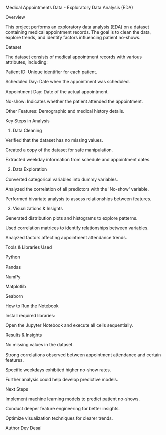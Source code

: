 Medical Appointments Data - Exploratory Data Analysis (EDA)

Overview

This project performs an exploratory data analysis (EDA) on a dataset containing medical appointment records. The goal is to clean the data, explore trends, and identify factors influencing patient no-shows.

Dataset

The dataset consists of medical appointment records with various attributes, including:

Patient ID: Unique identifier for each patient.

Scheduled Day: Date when the appointment was scheduled.

Appointment Day: Date of the actual appointment.

No-show: Indicates whether the patient attended the appointment.

Other Features: Demographic and medical history details.

Key Steps in Analysis

1. Data Cleaning

Verified that the dataset has no missing values.

Created a copy of the dataset for safe manipulation.

Extracted weekday information from schedule and appointment dates.

2. Data Exploration

Converted categorical variables into dummy variables.

Analyzed the correlation of all predictors with the 'No-show' variable.

Performed bivariate analysis to assess relationships between features.

3. Visualizations & Insights

Generated distribution plots and histograms to explore patterns.

Used correlation matrices to identify relationships between variables.

Analyzed factors affecting appointment attendance trends.

Tools & Libraries Used

Python

Pandas

NumPy

Matplotlib

Seaborn

How to Run the Notebook

Install required libraries:

Open the Jupyter Notebook and execute all cells sequentially.

Results & Insights

No missing values in the dataset.

Strong correlations observed between appointment attendance and certain features.

Specific weekdays exhibited higher no-show rates.

Further analysis could help develop predictive models.

Next Steps

Implement machine learning models to predict patient no-shows.

Conduct deeper feature engineering for better insights.

Optimize visualization techniques for clearer trends.

Author
Dev Desai
